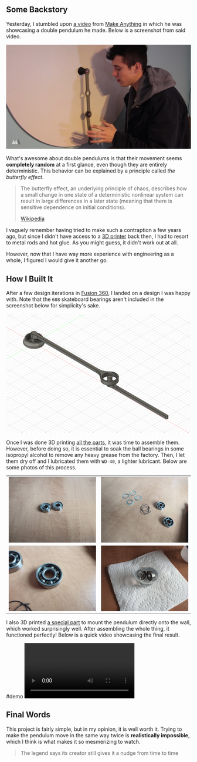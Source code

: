## Some Backstory

Yesterday, I stumbled upon [a video](https://www.youtube.com/watch?v=mZ1hF_-cubA) from [Make Anything](https://www.youtube.com/channel/UCVc6AHfGw9b2zOE_ZGfmsnw) in which he was showcasing a double pendulum he made. Below is a screenshot from said video.

![screenshot of Devon showcasing his double pendulum](Screenshot%202021-09-30%20171006.png)

What's awesome about double pendulums is that their movement seems **completely random** at a first glance, even though they are entirely deterministic. This behavior can be explained by a principle called _the butterfly effect_.

> The butterfly effect, an underlying principle of chaos, describes how a small change in one state of a deterministic nonlinear system can result in large differences in a later state (meaning that there is sensitive dependence on initial conditions).
>
> [Wikipedia](https://en.wikipedia.org/wiki/Chaos_theory)

I vaguely remember having tried to make such a contraption a few years ago, but since I didn't have access to a [3D printer](https://www.creality.com/goods-detail/ender-3-3d-printer) back then, I had to resort to metal rods and hot glue. As you might guess, it didn't work out at all.

However, now that I have way more experience with engineering as a whole, I figured I would give it another go.

## How I Built It

After a few design iterations in [Fusion 360](https://www.autodesk.ca/en/products/fusion-360/personal), I landed on a design I was happy with. Note that the `608` skateboard bearings aren't included in the screenshot below for simplicity's sake.

![3D design of my double pendulum](Screenshot%202021-09-30%20173449.png)

Once I was done 3D printing [all the parts](./Double-Pendulum.zip), it was time to assemble them. However, before doing so, it is essential to soak the ball bearings in some isopropyl alcohol to remove any heavy grease from the factory. Then, I let them dry off and I lubricated them with `WD-40`, a lighter lubricant. Below are some photos of this process.

|                                                           |                                                                    |
| --------------------------------------------------------- | ------------------------------------------------------------------ |
| ![two bearings on a table](IMG_20210929_163901_0.min.jpg) | ![two bearings with covers removed](IMG_20210929_164407_6.min.jpg) |
| ![closeup of a bearing](IMG_20210929_164420_7.min.jpg)    | ![two bearings soaking in alcohol](IMG_20210929_164612_9.min.jpg)  |

I also 3D printed [a special part](./Double-Pendulum.zip) to mount the pendulum directly onto the wall, which worked surprisingly well. After assembling the whole thing, it functioned perfectly! Below is a quick video showcasing the final result.

#demo
![video](VID_20210930_164927_2-freeconvert%4030%25.mp4)

## Final Words

This project is fairly simple, but in my opinion, it is well worth it. Trying to make the pendulum move in the same way twice is **realistically impossible**, which I think is what makes it so mesmerizing to watch.

> The legend says its creator still gives it a nudge from time to time
